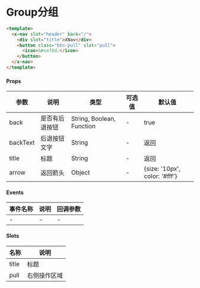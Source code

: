 # Group分组

```html
<template>
  <x-nav slot="header" back="/">
    <div slot="title">XNav</div>
    <button class="btn-pull" slot="pull">
      <icon>&#xe78d;</icon>
    </button>
  </x-nav>
</template>
```

#### Props
| 参数      | 说明    | 类型      | 可选值       | 默认值   |
|---------- |-------- |---------- |------------- |--------- |
| back     | 是否有后退按钮   | String, Boolean, Function  |   -       |    true    |
| backText     | 后退按钮文字   | String  |   -       |    返回    |
| title     | 标题   | String  |   -       |    返回    |
| arrow     | 返回箭头   | Object  |   -       |    {size: '10px', color: '#fff'}    |

#### Events
| 事件名称 | 说明 | 回调参数 |
|---------|--------|---------|
| - | - | - |

#### Slots
| 名称 | 说明 | 
|---------|--------|
| title | 标题 |
| pull | 右侧操作区域 |
